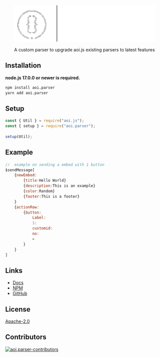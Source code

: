 <div align="center">
    <img src="./.github/assets/logo.gif" alt="aoiparser">

<p>A custom parser to upgrade aoi.js existing parsers to latest features</p>
</div>

## Installation

**node.js 17.0.0 or newer is required.**

```bash
npm install aoi.parser
yarn add aoi.parser
```

## Setup

```js
const { Util } = require("aoi.js");
const { setup } = require("aoi.parser");

setup(Util);
```

## Example

```js
//  example on sending a embed with 1 button
$sendMessage[
    {newEmbed:
        {title:Hello World}
        {description:This is an example}
        {color:Random}
        {footer:This is a footer}
    }
    {actionRow:
        {button:
            Label:
            1:
            customid:
            no:
            💀
        }
    }
]
```

## Links

- [Docs](https://usersatoshi.github.io/parsers)
- [NPM](https://npmjs.com/package/aoi.parser)
- [GitHub](https://github.com/usersatoshi/parsers)
  
## License

[Apache-2.0](./LICENSE)

## Contributors

<a href="https://github.com/Akaruidevelopment/aoi.parser/graphs/contributors">
  <img src="https://contrib.rocks/image?repo=AkaruiDevelopment/aoi.parser"  alt="aoi.parser-contributors"/>
</a>